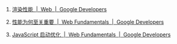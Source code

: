 1. [渲染性能  |  Web  |  Google Developers](https://developers.google.com/web/fundamentals/performance/rendering/?hl=zh-cn)

2. [性能为何至关重要  |  Web Fundamentals  |  Google Developers](https://developers.google.com/web/fundamentals/performance/why-performance-matters/?hl=zh-cn)

3. [JavaScript 启动优化  |  Web Fundamentals  |  Google Developers](https://developers.google.com/web/fundamentals/performance/optimizing-content-efficiency/javascript-startup-optimization/)
   <!--

[CI 上的 Web 前端性能测试 - I code it](http://icodeit.org/2016/02/performance-testing-in-ci/)
[使用 RAIL 模型评估性能  |  Web  |  Google Developers](https://developers.google.com/web/fundamentals/performance/rail?hl=zh-cn)

-->
